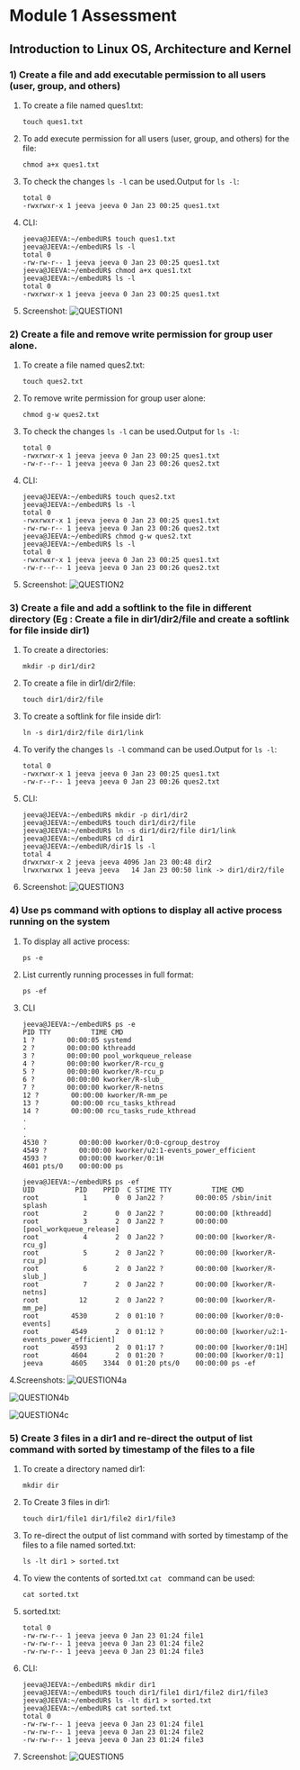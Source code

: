 # Module 1 Assessment

## Introduction to Linux OS, Architecture and Kernel


### 1) **Create a file and add executable permission to all users (user, group, and others)**

  1. To create a file named ques1.txt:
     ```
     touch ques1.txt
     ```
  2. To add execute permission for all users (user, group, and others) for the file:
     ```
     chmod a+x ques1.txt
     ```
  3. To check the changes `ls -l` can be used.Output for `ls -l`:
     ```
     total 0
     -rwxrwxr-x 1 jeeva jeeva 0 Jan 23 00:25 ques1.txt
     ```
  4. CLI:
     ```
     jeeva@JEEVA:~/embedUR$ touch ques1.txt
     jeeva@JEEVA:~/embedUR$ ls -l
     total 0
     -rw-rw-r-- 1 jeeva jeeva 0 Jan 23 00:25 ques1.txt
     jeeva@JEEVA:~/embedUR$ chmod a+x ques1.txt
     jeeva@JEEVA:~/embedUR$ ls -l
     total 0
     -rwxrwxr-x 1 jeeva jeeva 0 Jan 23 00:25 ques1.txt
     ```
 5. Screenshot:
    ![QUESTION1](https://github.com/user-attachments/assets/3ffa469a-aaf4-46cd-b417-6625beaedde7)
### 2) **Create a file and remove write permission for group user alone.**

  1. To create a file named ques2.txt:
     ```
     touch ques2.txt
     ```
  2. To remove write permission for group user alone:
     ```
     chmod g-w ques2.txt
     ```
  4. To check the changes `ls -l` can be used.Output for `ls -l`:
     ```
     total 0
     -rwxrwxr-x 1 jeeva jeeva 0 Jan 23 00:25 ques1.txt
     -rw-r--r-- 1 jeeva jeeva 0 Jan 23 00:26 ques2.txt
     ```
 5.  CLI:
     ```
     jeeva@JEEVA:~/embedUR$ touch ques2.txt
     jeeva@JEEVA:~/embedUR$ ls -l
     total 0
     -rwxrwxr-x 1 jeeva jeeva 0 Jan 23 00:25 ques1.txt
     -rw-rw-r-- 1 jeeva jeeva 0 Jan 23 00:26 ques2.txt
     jeeva@JEEVA:~/embedUR$ chmod g-w ques2.txt
     jeeva@JEEVA:~/embedUR$ ls -l
     total 0
     -rwxrwxr-x 1 jeeva jeeva 0 Jan 23 00:25 ques1.txt
     -rw-r--r-- 1 jeeva jeeva 0 Jan 23 00:26 ques2.txt
     ```
 6. Screenshot:
    ![QUESTION2](https://github.com/user-attachments/assets/94a7be12-e5f7-4e14-948f-d48d5d20a9fb)

### 3) **Create a file and add a softlink to the file in different directory (Eg : Create a file in dir1/dir2/file and create a softlink for file inside dir1)**

  1. To create a directories:
     ```
     mkdir -p dir1/dir2
     ```
  2. To create a file in dir1/dir2/file:
     ```
     touch dir1/dir2/file
     ```
  3. To create a softlink for file inside dir1:
     ```
     ln -s dir1/dir2/file dir1/link
     ```
  4. To verify the changes `ls -l` command can be used.Output for `ls -l`:
     ```
     total 0
     -rwxrwxr-x 1 jeeva jeeva 0 Jan 23 00:25 ques1.txt
     -rw-r--r-- 1 jeeva jeeva 0 Jan 23 00:26 ques2.txt
     ```
 5.  CLI:
     ```
     jeeva@JEEVA:~/embedUR$ mkdir -p dir1/dir2
     jeeva@JEEVA:~/embedUR$ touch dir1/dir2/file
     jeeva@JEEVA:~/embedUR$ ln -s dir1/dir2/file dir1/link
     jeeva@JEEVA:~/embedUR$ cd dir1
     jeeva@JEEVA:~/embedUR/dir1$ ls -l
     total 4
     drwxrwxr-x 2 jeeva jeeva 4096 Jan 23 00:48 dir2
     lrwxrwxrwx 1 jeeva jeeva   14 Jan 23 00:50 link -> dir1/dir2/file
     ```
 6. Screenshot:
    ![QUESTION3](https://github.com/user-attachments/assets/e66285d9-2da1-42a7-90b4-293211c03744)

 ### 4) **Use ps command with options to display all active process running on the system**

  1. To display all active process:
     ```
     ps -e
     ```
  2. List currently running processes in full format:
     ```
     ps -ef
     ```
  3. CLI
     ```
     jeeva@JEEVA:~/embedUR$ ps -e
     PID TTY          TIME CMD
     1 ?        00:00:05 systemd
     2 ?        00:00:00 kthreadd
     3 ?        00:00:00 pool_workqueue_release
     4 ?        00:00:00 kworker/R-rcu_g
     5 ?        00:00:00 kworker/R-rcu_p
     6 ?        00:00:00 kworker/R-slub_
     7 ?        00:00:00 kworker/R-netns
     12 ?        00:00:00 kworker/R-mm_pe
     13 ?        00:00:00 rcu_tasks_kthread
     14 ?        00:00:00 rcu_tasks_rude_kthread
     .
     .
     .
     4530 ?        00:00:00 kworker/0:0-cgroup_destroy
     4549 ?        00:00:00 kworker/u2:1-events_power_efficient
     4593 ?        00:00:00 kworker/0:1H
     4601 pts/0    00:00:00 ps
     ```
     ```
     jeeva@JEEVA:~/embedUR$ ps -ef
     UID          PID    PPID  C STIME TTY          TIME CMD
     root           1       0  0 Jan22 ?        00:00:05 /sbin/init splash
     root           2       0  0 Jan22 ?        00:00:00 [kthreadd]
     root           3       2  0 Jan22 ?        00:00:00 [pool_workqueue_release]
     root           4       2  0 Jan22 ?        00:00:00 [kworker/R-rcu_g]
     root           5       2  0 Jan22 ?        00:00:00 [kworker/R-rcu_p]
     root           6       2  0 Jan22 ?        00:00:00 [kworker/R-slub_]
     root           7       2  0 Jan22 ?        00:00:00 [kworker/R-netns]
     root          12       2  0 Jan22 ?        00:00:00 [kworker/R-mm_pe]
     root        4530       2  0 01:10 ?        00:00:00 [kworker/0:0-events]
     root        4549       2  0 01:12 ?        00:00:00 [kworker/u2:1-events_power_efficient]
     root        4593       2  0 01:17 ?        00:00:00 [kworker/0:1H]
     root        4604       2  0 01:20 ?        00:00:00 [kworker/0:1]
     jeeva       4605    3344  0 01:20 pts/0    00:00:00 ps -ef
     ```
  4.Screenshots:
  ![QUESTION4a](https://github.com/user-attachments/assets/0af63c9f-8848-482a-8ae1-27f60a01de67)

  ![QUESTION4b](https://github.com/user-attachments/assets/691cb4f2-9ab1-4bed-9299-6dcd35fa0ecf)

  ![QUESTION4c](https://github.com/user-attachments/assets/efa4316e-3675-40cb-a577-2879b7fb32a1)


### 5) **Create 3 files in a dir1 and re-direct the output of list command with sorted by timestamp of the files to a file**

  1. To create a directory named dir1:
     ```
     mkdir dir
     ```
  2. To Create 3 files in dir1:
     ```
     touch dir1/file1 dir1/file2 dir1/file3
     ```
  3. To re-direct the output of list command with sorted by timestamp of the files to a file named sorted.txt:
     ```
     ls -lt dir1 > sorted.txt
     ```
  4. To view the contents of sorted.txt `cat ` command can be used:
     ```
     cat sorted.txt
     ```
  5. sorted.txt:
     ```
     total 0
     -rw-rw-r-- 1 jeeva jeeva 0 Jan 23 01:24 file1
     -rw-rw-r-- 1 jeeva jeeva 0 Jan 23 01:24 file2
     -rw-rw-r-- 1 jeeva jeeva 0 Jan 23 01:24 file3
     ```
  6. CLI:
     ```
     jeeva@JEEVA:~/embedUR$ mkdir dir1
     jeeva@JEEVA:~/embedUR$ touch dir1/file1 dir1/file2 dir1/file3
     jeeva@JEEVA:~/embedUR$ ls -lt dir1 > sorted.txt
     jeeva@JEEVA:~/embedUR$ cat sorted.txt
     total 0
     -rw-rw-r-- 1 jeeva jeeva 0 Jan 23 01:24 file1
     -rw-rw-r-- 1 jeeva jeeva 0 Jan 23 01:24 file2
     -rw-rw-r-- 1 jeeva jeeva 0 Jan 23 01:24 file3
     ```
 7. Screenshot:
   ![QUESTION5](https://github.com/user-attachments/assets/81b05f4a-8eb0-4d32-8b2c-65420624b525)

